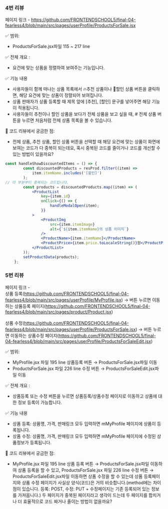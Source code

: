 ### 4번 리뷰<br> 
페이지 링크 - https://github.com/FRONTENDSCHOOL5/final-04-fearless4/blob/main/src/pages/userProfile/ProductsForSale.jsx<br>

✅ 범위: 
- ProductsForSale.jsx파일 115 ~ 217 line

✅ 전체 개요 :
- 요건에 맞는 상품을 정렬하여 보여주는 기능입니다.

✅ 기능 내용
- 사용자들이 함께 떠나는 상품 목록에서 🔥추천 상품이나 🤑할인 상품 버튼을 클릭하면, 해당 요건에 맞는 상품이 정렬되어 보여집니다.
- 상품 판매자가 상품 등록할 때 제목 앞에 [추천], [할인] 문구를 넣어주면 해당 기능이 적용됩니다.
- 사용자들이 추천이나 할인 상품을 보다가 전체 상품을 보고 싶을 때, # 전체 상품 버튼을 누르면 처음처럼 전체 상품 목록을 볼 수 있습니다.


🤔 코드 리뷰에서 궁금한 점: 
- 전체 상품, 추천 상품, 할인 상품 버튼을 선택할 때 해당 요건에 맞는 상품이 화면에 보여는 코드가 다 중복이 되는데요, 혹시 중복된 코드를 줄이거나 코드를 개선할 수 있는 방법이 있을까요?
```jsx
const handleShowDiscountedItems = () => {
		const discountedProducts = resProd.filter((item) =>
			item.itemName.includes('[할인]')
		);
// 이 부분부터 중복되는 코드입니다.
		const products = discountedProducts.map((item) => (
			<ProductList
				key={item.id}
				onClick={() => {
					handleModalOpen(item);
				}}
			>
				<ProductImg
					src={item.itemImage}
					alt={`${item.itemName}의 상품 이미지`}
				/>
				<ProductName>{item.itemName}</ProductName>
				<ProductPrice>{item.price.toLocaleString()}원</ProductPrice>
			</ProductList>
		));
		setProductData(products);
	};
```

### 5번 리뷰<br> 
페이지 링크 -<br> 
상품 등록(https://github.com/FRONTENDSCHOOL5/final-04-fearless4/blob/main/src/pages/userProfile/MyProfile.jsx) → 버튼 누르면 이동하는 상품등록 페이지(https://github.com/FRONTENDSCHOOL5/final-04-fearless4/blob/main/src/pages/product/Product.jsx)<br><br>
상품 수정(https://github.com/FRONTENDSCHOOL5/final-04-fearless4/blob/main/src/pages/userProfile/ProductsForSale.jsx) → 버튼 누르면 이동하는 상품수정 페이지(https://github.com/FRONTENDSCHOOL5/final-04-fearless4/blob/main/src/pages/userProfile/ProductsForSaleEdit.jsx)

✅ 범위: 
- MyProfile.jsx 파일 195 line 상품등록 버튼 → ProductsForSale.jsx파일 이동
- ProductsForSale.jsx 파일 226 line 수정 버튼 → ProductsForSaleEdit.jsx파일 이동

✅ 전체 개요 :
- 상품등록 또는 수정 버튼을 누르면 상품등록/상품수정 페이지로 이동하고 상품에 대한 정보 등록이 가능합니다.

✅ 기능 내용
- 상품 등록: 상품명, 가격, 판매링크 모두 입력하면 mMyProfile 페이지에 상품이 등록됩니다.
- 상품 수정: 상품명, 가격, 판매링크 모두 입력하면 mMyProfile 페이지에 수정된 상품정보가 등록됩니다.
  
🤔 코드 리뷰에서 궁금한 점: 
- MyProfile.jsx 파일 195 line 상품 등록 버튼 → ProductsForSale.jsx파일 이동하여 상품 등록을 할 수 있고, ProductsForSale.jsx 파일 226 line 수정 버튼 → ProductsForSaleEdit.jsx파일 이동하면 상품 수정을 할 수 있는데 상품 등록페이지와 상품 수정 페이지가 사실상 양식(코드)은 거의 비슷합니다.(method에는 차이점이 있습니다. 등록: POST, 수정: PUT  + 수정페이지는 기존 등록되어 있는 정보를 가져옵니다.) 두 페이지가 중복된 페이지라고 생각이 드는데 두 페이지를 합치거나 더 효율적으로 코드 짜거나 줄이는 방법이 없을까요? 
